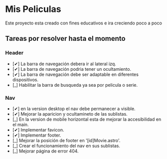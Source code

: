 # Mis Peliculas

Este proyecto esta creado con fines educativos e ira creciendo poco a poco

## Tareas por resolver hasta el momento

### Header
- [✔] La barra de navegación debera ir al lateral izq.
- [✔] La barra de navegación podria tener un ocultamiento.
- [✔] La barra de navegación debe ser adaptable en diferentes dispositivos.
- [_] Habilitar la barra de busqueda ya sea por pelicula o serie.

### Nav
- [✔] en la version desktop el nav debe permanecer a visible.
- [✔] Mejorar la aparicion y ocultamineto de las sublistas.
- [_] En la version de mobile horizontal esta de mejorar la accesibilidad en el main.
- [✔] Implementar favicon.
- [✔] Implementar footer.
- [_] Mejorar la posición de footer en '[id]Movie.astro'.
- [_] Crear el funcionamiento del nav en sus sublistas.
- [_] Mejorar página de error 404.